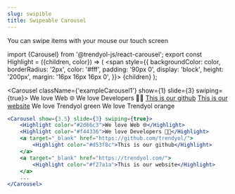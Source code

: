 ```yaml
---
slug: swipible
title: Swipeable Carousel
---
```


You can swipe items with your mouse our touch screen

import {Carousel} from '@trendyol-js/react-carousel';
export const Highlight = ({children, color}) => ( <span style={{
  backgroundColor: color,
  borderRadius: '2px',
  color: '#fff',
  padding: '90px 0',
  display: 'block',
  height: '200px',
  margin: '16px 16px 16px 0',
}}> {children} </span> );

<Carousel className={'exampleCarousel1'} show={1} slide={3} swiping={true}>
<Highlight color="#2d66c3">We love Web 🌐</Highlight>
<Highlight color="#f44336">We love Developers 👩🏻‍</Highlight>
<a target="_blank" href="https://github.com/trendyol/"><Highlight color="#d53f8c">This is our github</Highlight></a>
<a target="_blank" href="https://trendyol.com/"><Highlight color="#f27a1a">This is our website</Highlight></a>
<Highlight color="#16be48">We love Trendyol green</Highlight>
<Highlight color="#f27a1a">We love Trendyol orange</Highlight>
</Carousel>

```jsx
<Carousel show={3.5} slide={3} swiping={true}>
	<Highlight color="#2d66c3">We love Web 🌐</Highlight>
	<Highlight color="#f44336">We love Developers 👩🏻‍</Highlight>
	<a target="_blank" href="https://github.com/trendyol/">
		<Highlight color="#d53f8c">This is our github</Highlight>
	</a>
	<a target="_blank" href="https://trendyol.com/">
		<Highlight color="#f27a1a">This is our website</Highlight>
	</a>
	...
</Carousel>
```
